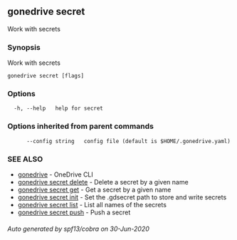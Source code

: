 ## gonedrive secret

Work with secrets

### Synopsis

Work with secrets

```
gonedrive secret [flags]
```

### Options

```
  -h, --help   help for secret
```

### Options inherited from parent commands

```
      --config string   config file (default is $HOME/.gonedrive.yaml)
```

### SEE ALSO

* [gonedrive](gonedrive.md)	 - OneDrive CLI
* [gonedrive secret delete](gonedrive_secret_delete.md)	 - Delete a secret by a given name
* [gonedrive secret get](gonedrive_secret_get.md)	 - Get a secret by a given name
* [gonedrive secret init](gonedrive_secret_init.md)	 - Set the .gdsecret path to store and write secrets
* [gonedrive secret list](gonedrive_secret_list.md)	 - List all names of the secrets
* [gonedrive secret push](gonedrive_secret_push.md)	 - Push a secret

###### Auto generated by spf13/cobra on 30-Jun-2020
